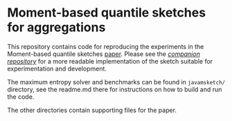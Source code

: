 # Moment-based quantile sketches for aggregations

This repository contains code for reproducing the experiments in the Moment-based quantile sketches [paper](http://www.vldb.org/pvldb/vol11/p1647-gan.pdf). Please see the [*companion repository*](https://github.com/stanford-futuredata/momentsketch) for a more readable implementation of the sketch suitable for experimentation and development. 

The maximum entropy solver and benchmarks can be found in `javamsketch/` directory, see the readme.md there for instructions on how to build and run the code.

The other directories contain supporting files for the paper.
